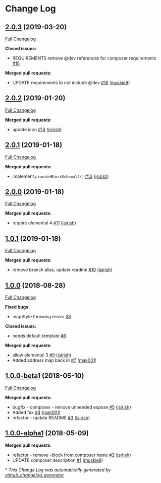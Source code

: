 # Change Log

## [2.0.3](https://github.com/dynamic/silverstripe-elemental-customer-service/tree/2.0.3) (2019-03-20)
[Full Changelog](https://github.com/dynamic/silverstripe-elemental-customer-service/compare/2.0.2...2.0.3)

**Closed issues:**

- REQUIREMENTS remove @dev references for composer requirements [\#15](https://github.com/dynamic/silverstripe-elemental-customer-service/issues/15)

**Merged pull requests:**

- UPDATE requirements to not include @dev [\#16](https://github.com/dynamic/silverstripe-elemental-customer-service/pull/16) ([muskie9](https://github.com/muskie9))

## [2.0.2](https://github.com/dynamic/silverstripe-elemental-customer-service/tree/2.0.2) (2019-01-20)
[Full Changelog](https://github.com/dynamic/silverstripe-elemental-customer-service/compare/2.0.1...2.0.2)

**Merged pull requests:**

- update icon [\#14](https://github.com/dynamic/silverstripe-elemental-customer-service/pull/14) ([jsirish](https://github.com/jsirish))

## [2.0.1](https://github.com/dynamic/silverstripe-elemental-customer-service/tree/2.0.1) (2019-01-18)
[Full Changelog](https://github.com/dynamic/silverstripe-elemental-customer-service/compare/2.0.0...2.0.1)

**Merged pull requests:**

- implement `provideBlockSchema\(\)` [\#13](https://github.com/dynamic/silverstripe-elemental-customer-service/pull/13) ([jsirish](https://github.com/jsirish))

## [2.0.0](https://github.com/dynamic/silverstripe-elemental-customer-service/tree/2.0.0) (2019-01-18)
[Full Changelog](https://github.com/dynamic/silverstripe-elemental-customer-service/compare/1.0.1...2.0.0)

**Merged pull requests:**

- require elemental 4 [\#11](https://github.com/dynamic/silverstripe-elemental-customer-service/pull/11) ([jsirish](https://github.com/jsirish))

## [1.0.1](https://github.com/dynamic/silverstripe-elemental-customer-service/tree/1.0.1) (2019-01-18)
[Full Changelog](https://github.com/dynamic/silverstripe-elemental-customer-service/compare/1.0.0...1.0.1)

**Merged pull requests:**

- remove branch alias, update readme [\#10](https://github.com/dynamic/silverstripe-elemental-customer-service/pull/10) ([jsirish](https://github.com/jsirish))

## [1.0.0](https://github.com/dynamic/silverstripe-elemental-customer-service/tree/1.0.0) (2018-08-28)
[Full Changelog](https://github.com/dynamic/silverstripe-elemental-customer-service/compare/1.0.0-beta1...1.0.0)

**Fixed bugs:**

- mapStyle throwing errors [\#8](https://github.com/dynamic/silverstripe-elemental-customer-service/issues/8)

**Closed issues:**

- needs default template [\#6](https://github.com/dynamic/silverstripe-elemental-customer-service/issues/6)

**Merged pull requests:**

- allow elemental 3 [\#9](https://github.com/dynamic/silverstripe-elemental-customer-service/pull/9) ([jsirish](https://github.com/jsirish))
- Added address map back in [\#7](https://github.com/dynamic/silverstripe-elemental-customer-service/pull/7) ([mak001](https://github.com/mak001))

## [1.0.0-beta1](https://github.com/dynamic/silverstripe-elemental-customer-service/tree/1.0.0-beta1) (2018-05-10)
[Full Changelog](https://github.com/dynamic/silverstripe-elemental-customer-service/compare/1.0.0-alpha1...1.0.0-beta1)

**Merged pull requests:**

- bugfix - composer - remove unneeded expose [\#5](https://github.com/dynamic/silverstripe-elemental-customer-service/pull/5) ([jsirish](https://github.com/jsirish))
- Added fax [\#4](https://github.com/dynamic/silverstripe-elemental-customer-service/pull/4) ([mak001](https://github.com/mak001))
- refactor - update README [\#3](https://github.com/dynamic/silverstripe-elemental-customer-service/pull/3) ([jsirish](https://github.com/jsirish))

## [1.0.0-alpha1](https://github.com/dynamic/silverstripe-elemental-customer-service/tree/1.0.0-alpha1) (2018-05-09)
**Merged pull requests:**

- refactor - remove -block from composer name [\#2](https://github.com/dynamic/silverstripe-elemental-customer-service/pull/2) ([jsirish](https://github.com/jsirish))
- UPDATE composer description [\#1](https://github.com/dynamic/silverstripe-elemental-customer-service/pull/1) ([muskie9](https://github.com/muskie9))



\* *This Change Log was automatically generated by [github_changelog_generator](https://github.com/skywinder/Github-Changelog-Generator)*